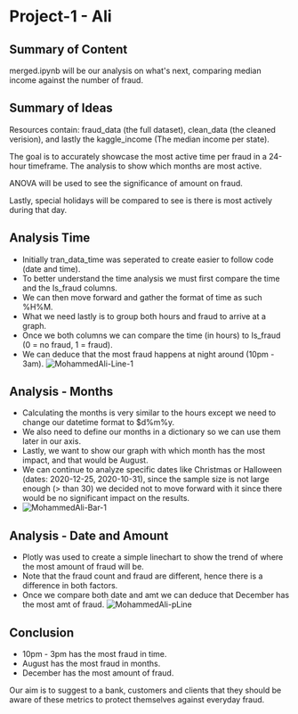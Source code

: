 # Project-1  - Ali 

## Summary of Content 
merged.ipynb will be our analysis on what's next, comparing median income against the number of fraud. 

## Summary of Ideas
Resources contain: fraud_data (the full dataset), clean_data (the cleaned verision), and lastly the kaggle_income (The median income per state).

The goal is to accurately showcase the most active time per fraud in a 24-hour timeframe.
The analysis to show which months are most active. 

ANOVA will be used to see the significance of amount on fraud. 

Lastly, special holidays will be compared to see is there is most actively during that day.

## Analysis Time 
- Initially tran_data_time was seperated to create easier to follow code (date and time).
- To better understand the time analysis we must first compare the time and the Is_fraud columns.
- We can then move forward and gather the format of time as such %H%M.
- What we need lastly is to group both hours and fraud to arrive at a graph. 
- Once we both columns we can compare the time (in hours) to Is_fraud (0 = no fraud, 1 = fraud).
- We can deduce that the most fraud happens at night around (10pm - 3am).
![MohammedAli-Line-1](https://github.com/Mohammed-a-ali01/Project-1/assets/81397577/ffc79679-5539-4a08-b507-719ffbee448c)


## Analysis - Months
-  Calculating the months is very similar to the hours except we need to change our datetime format to $d%m%y.
-  We also need to define our months in a dictionary so we can use them later in our axis.
-  Lastly, we want to show our graph with which month has the most impact, and that would be August.
-  We can continue to analyze specific dates like Christmas or Halloween (dates: 2020-12-25, 2020-10-31), since the sample size is not large enough (> than 30) we decided not to move forward with it since there would be no significant impact on the results. 
-  ![MohammedAli-Bar-1](https://github.com/Mohammed-a-ali01/Project-1/assets/81397577/027ca14b-80f5-4a72-b313-21b0ba1194dd)

## Analysis - Date and Amount 
- Plotly was used to create a simple linechart to show the trend of where the most amount of fraud will be.
- Note that the fraud count and fraud are different, hence there is a difference in both factors.
- Once we compare both date and amt we can deduce that December has the most amt of fraud.
![MohammedAli-pLine](https://github.com/Mohammed-a-ali01/Project-1/assets/81397577/ba852979-fcaf-4a2e-ab72-cd57597b4205)

## Conclusion 
- 10pm - 3pm has the most fraud in time.
- August has the most fraud in months.
- December has the most amount of fraud.

Our aim is to suggest to a bank, customers and clients that they should be aware of these metrics to protect themselves against everyday fraud. 
